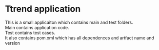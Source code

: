 # Ttrend application   

This is a small applicaiton which contains main and test folders.  
Main contains application code.     
Test contains test cases.  
It also contains pom.xml which has all dependences and artfact name and version


